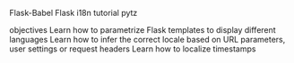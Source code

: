 Flask-Babel
Flask i18n tutorial
pytz

objectives
Learn how to parametrize Flask templates to display different languages
Learn how to infer the correct locale based on URL parameters, user settings or request headers
Learn how to localize timestamps
